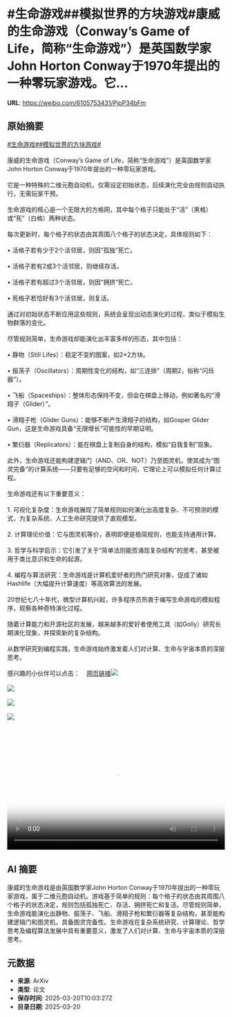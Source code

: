 # #生命游戏##模拟世界的方块游戏#康威的生命游戏（Conway’s Game of Life，简称“生命游戏”）是英国数学家John Horton Conway于1970年提出的一种零玩家游戏。它...

**URL**: https://weibo.com/6105753431/PjpP34bFm

## 原始摘要

<a href="https://m.weibo.cn/search?containerid=231522type%3D1%26t%3D10%26q%3D%23%E7%94%9F%E5%91%BD%E6%B8%B8%E6%88%8F%23" data-hide=""><span class="surl-text">#生命游戏#</span></a><a href="https://m.weibo.cn/search?containerid=231522type%3D1%26t%3D10%26q%3D%23%E6%A8%A1%E6%8B%9F%E4%B8%96%E7%95%8C%E7%9A%84%E6%96%B9%E5%9D%97%E6%B8%B8%E6%88%8F%23&amp;extparam=%23%E6%A8%A1%E6%8B%9F%E4%B8%96%E7%95%8C%E7%9A%84%E6%96%B9%E5%9D%97%E6%B8%B8%E6%88%8F%23" data-hide=""><span class="surl-text">#模拟世界的方块游戏#</span></a><br><br>康威的生命游戏（Conway’s Game of Life，简称“生命游戏”）是英国数学家John Horton Conway于1970年提出的一种零玩家游戏。<br><br>它是一种特殊的二维元胞自动机，仅需设定初始状态，后续演化完全由规则自动执行，无需玩家干预。<br><br>生命游戏的核心是一个无限大的方格网，其中每个格子只能处于“活”（黑格）或“死”（白格）两种状态。<br><br>每次更新时，每个格子的状态由其周围八个格子的状态决定，具体规则如下：<br><br>• 活格子若有少于2个活邻居，则因“孤独”死亡。<br><br>• 活格子若有2或3个活邻居，则继续存活。<br><br>• 活格子若有超过3个活邻居，则因“拥挤”死亡。<br><br>• 死格子若恰好有3个活邻居，则复活。<br><br>通过对初始状态不断应用这些规则，系统会呈现出动态演化的过程，类似于模拟生物群落的变化。<br><br>尽管规则简单，生命游戏却能演化出丰富多样的形态，其中包括：<br><br>• 静物（Still Lifes）：稳定不变的图案，如2×2方块。<br><br>• 振荡子（Oscillators）：周期性变化的结构，如“三连排”（周期2，俗称“闪烁器”）。<br><br>• 飞船（Spaceships）：整体形态保持不变，但会在棋盘上移动，例如著名的“滑翔子（Glider）”。<br><br>• 滑翔子枪（Glider Guns）：能够不断产生滑翔子的结构，如Gosper Glider Gun，这是生命游戏具备“无限增长”可能性的早期证明。<br><br>• 繁衍器（Replicators）：能在棋盘上复制自身的结构，模拟“自我复制”现象。<br><br>此外，生命游戏还能构建逻辑门（AND、OR、NOT）乃至图灵机，使其成为“图灵完备”的计算系统——只要有足够的空间和时间，它理论上可以模拟任何计算过程。<br><br>生命游戏还有以下重要意义：<br><br>1. 可视化复杂度：生命游戏展现了简单规则如何演化出高度复杂、不可预测的模式，为复杂系统、人工生命研究提供了直观模型。<br><br>2. 计算理论价值：它与图灵机等价，表明即便是极简规则，也能支持通用计算。<br><br>3. 哲学与科学启示：它引发了关于“简单法则能否涌现复杂结构”的思考，甚至被用于类比意识和生命的起源。<br><br>4. 编程与算法研究：生命游戏是计算机爱好者的热门研究对象，促成了诸如Hashlife（大幅提升计算速度）等高效算法的发展。<br><br>20世纪七八十年代，微型计算机兴起，许多程序员热衷于编写生命游戏的模拟程序，观察各种奇特演化过程。<br><br>随着计算能力和开源社区的发展，越来越多的爱好者使用工具（如Golly）研究长期演化现象，并探索新的复杂结构。<br><br>从数学研究到编程实践，生命游戏始终激发着人们对计算、生命与宇宙本质的深层思考。<br><br>感兴趣的小伙伴可以点击：<a href="https://weibo.cn/sinaurl?u=https%3A%2F%2Fwritings.stephenwolfram.com%2F2025%2F03%2Fwhat-can-we-learn-about-engineering-and-innovation-from-half-a-century-of-the-game-of-life-cellular-automaton%2F" data-hide=""><span class="url-icon"><img style="width: 1rem;height: 1rem" src="https://h5.sinaimg.cn/upload/2015/09/25/3/timeline_card_small_web_default.png" referrerpolicy="no-referrer"></span><span class="surl-text">网页链接</span></a><img style="" src="https://tvax1.sinaimg.cn/large/006Fd7o3ly1hznelmjiuyj30k00domy6.jpg" referrerpolicy="no-referrer"><br><br><img style="" src="https://tvax3.sinaimg.cn/large/006Fd7o3ly1hznellceojj30zk0k0jrw.jpg" referrerpolicy="no-referrer"><br><br><img style="" src="https://tvax1.sinaimg.cn/large/006Fd7o3gy1hznefxk256j30zk0p21kx.jpg" referrerpolicy="no-referrer"><br><br><img style="" src="https://tvax3.sinaimg.cn/large/006Fd7o3gy1hznefzouopj30va0zkqmp.jpg" referrerpolicy="no-referrer"><br><br><br clear="both"><div style="clear: both"></div><video controls="controls" poster="https://tvax2.sinaimg.cn/orj480/006Fd7o3ly1hznelm4ieyj30k00domy6.jpg" style="width: 100%"><source src="https://f.video.weibocdn.com/o0/TPwB40QZlx08mOZ0l6L6010412001c4m0E010.mp4?label=mp4_720p&amp;template=720x492.25.0&amp;ori=0&amp;ps=1CwnkDw1GXwCQx&amp;Expires=1742468457&amp;ssig=li%2FqKA9oE4&amp;KID=unistore,video"><source src="https://f.video.weibocdn.com/o0/9lcCyzVllx08mOZ0n9l6010412001l2Z0E010.mp4?label=mp4_hd&amp;template=700x480.25.0&amp;ori=0&amp;ps=1CwnkDw1GXwCQx&amp;Expires=1742468457&amp;ssig=02cKZatgG4&amp;KID=unistore,video"><source src="https://f.video.weibocdn.com/o0/lERVmqg2lx08mOZ0fJSM0104120016IJ0E010.mp4?label=mp4_ld&amp;template=524x360.25.0&amp;ori=0&amp;ps=1CwnkDw1GXwCQx&amp;Expires=1742468457&amp;ssig=o2%2BDZ1hET5&amp;KID=unistore,video"><p>视频无法显示，请前往<a href="https://video.weibo.com/show?fid=1034%3A5146272978632745" target="_blank" rel="noopener noreferrer">微博视频</a>观看。</p></video>

## AI 摘要

康威的生命游戏是由英国数学家John Horton Conway于1970年提出的一种零玩家游戏，属于二维元胞自动机。游戏基于简单的规则：每个格子的状态由其周围八个格子的状态决定，规则包括孤独死亡、存活、拥挤死亡和复活。尽管规则简单，生命游戏能演化出静物、振荡子、飞船、滑翔子枪和繁衍器等复杂结构，甚至能构建逻辑门和图灵机，具备图灵完备性。生命游戏在复杂系统研究、计算理论、哲学思考及编程算法发展中具有重要意义，激发了人们对计算、生命与宇宙本质的深层思考。

## 元数据

- **来源**: ArXiv
- **类型**: 论文
- **保存时间**: 2025-03-20T10:03:27Z
- **目录日期**: 2025-03-20
